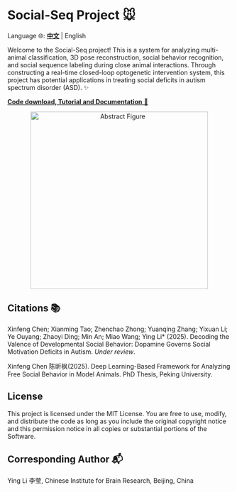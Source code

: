 # Social-Seq Project 🐭

Language 🌐: [**中文**](README_cn.md) | English


Welcome to the Social-Seq project! This is a system for analyzing multi-animal classification, 3D pose reconstruction, social behavior recognition, and social sequence labeling during close animal interactions. Through constructing a real-time closed-loop optogenetic intervention system, this project has potential applications in treating social deficits in autism spectrum disorder (ASD). ✨


<font color="red"><a href="https://lilab-cibr.github.io/Social_Seq/en"><b>Code download, Tutorial and Documentation</b> 🔗</a></font>

<div align="center">
  <a href="https://lilab-cibr.github.io/Social_Seq/">
    <img src="https://lilab-cibr.github.io/Social_Seq/assets/images/figure_abstract.jpg" width="400" alt="Abstract Figure">
  </a>
</div>


## Citations 📚
Xinfeng Chen; Xianming Tao; Zhenchao Zhong; Yuanqing Zhang; Yixuan Li; Ye Ouyang; Zhaoyi Ding; Min An; Miao Wang; Ying Li* (2025). Decoding the Valence of Developmental Social Behavior: Dopamine Governs Social Motivation Deficits in Autism. *Under review*.

Xinfeng Chen 陈昕枫(2025). Deep Learning-Based Framework for Analyzing Free Social Behavior in Model Animals. PhD Thesis, Peking University.

## License
This project is licensed under the MIT License. You are free to use, modify, and distribute the code as long as you include the original copyright notice and this permission notice in all copies or substantial portions of the Software.

## Corresponding Author 📬
Ying Li 李莹, Chinese Institute for Brain Research, Beijing, China